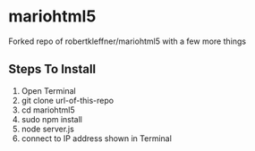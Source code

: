 mariohtml5
==========
Forked repo of robertkleffner/mariohtml5 with a few more things

Steps To Install
----------------
1. Open Terminal
2. git clone url-of-this-repo
3. cd mariohtml5
4. sudo npm install
5. node server.js
6. connect to IP address shown in Terminal
